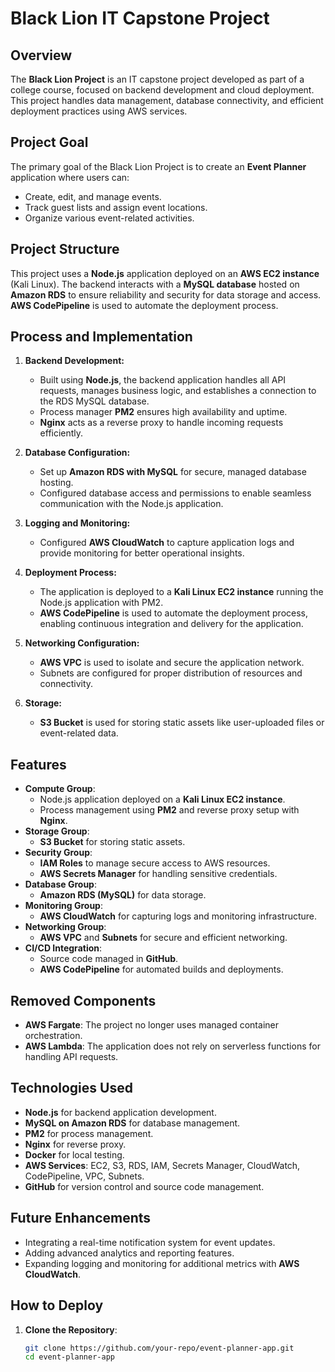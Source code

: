 # Black Lion IT Capstone Project

## Overview
The **Black Lion Project** is an IT capstone project developed as part of a college course, focused on backend development and cloud deployment. This project handles data management, database connectivity, and efficient deployment practices using AWS services.

## Project Goal
The primary goal of the Black Lion Project is to create an **Event Planner** application where users can:
- Create, edit, and manage events.
- Track guest lists and assign event locations.
- Organize various event-related activities.

## Project Structure
This project uses a **Node.js** application deployed on an **AWS EC2 instance** (Kali Linux). The backend interacts with a **MySQL database** hosted on **Amazon RDS** to ensure reliability and security for data storage and access. **AWS CodePipeline** is used to automate the deployment process.

## Process and Implementation

1. **Backend Development:**
   - Built using **Node.js**, the backend application handles all API requests, manages business logic, and establishes a connection to the RDS MySQL database.
   - Process manager **PM2** ensures high availability and uptime.
   - **Nginx** acts as a reverse proxy to handle incoming requests efficiently.

2. **Database Configuration:**
   - Set up **Amazon RDS with MySQL** for secure, managed database hosting.
   - Configured database access and permissions to enable seamless communication with the Node.js application.

3. **Logging and Monitoring:**
   - Configured **AWS CloudWatch** to capture application logs and provide monitoring for better operational insights.

4. **Deployment Process:**
   - The application is deployed to a **Kali Linux EC2 instance** running the Node.js application with PM2.
   - **AWS CodePipeline** is used to automate the deployment process, enabling continuous integration and delivery for the application.

5. **Networking Configuration:**
   - **AWS VPC** is used to isolate and secure the application network.
   - Subnets are configured for proper distribution of resources and connectivity.

6. **Storage:**
   - **S3 Bucket** is used for storing static assets like user-uploaded files or event-related data.

## Features
- **Compute Group**:
  - Node.js application deployed on a **Kali Linux EC2 instance**.
  - Process management using **PM2** and reverse proxy setup with **Nginx**.
- **Storage Group**:
  - **S3 Bucket** for storing static assets.
- **Security Group**:
  - **IAM Roles** to manage secure access to AWS resources.
  - **AWS Secrets Manager** for handling sensitive credentials.
- **Database Group**:
  - **Amazon RDS (MySQL)** for data storage.
- **Monitoring Group**:
  - **AWS CloudWatch** for capturing logs and monitoring infrastructure.
- **Networking Group**:
  - **AWS VPC** and **Subnets** for secure and efficient networking.
- **CI/CD Integration**:
  - Source code managed in **GitHub**.
  - **AWS CodePipeline** for automated builds and deployments.

## Removed Components
- **AWS Fargate**: The project no longer uses managed container orchestration.
- **AWS Lambda**: The application does not rely on serverless functions for handling API requests.

## Technologies Used
- **Node.js** for backend application development.
- **MySQL on Amazon RDS** for database management.
- **PM2** for process management.
- **Nginx** for reverse proxy.
- **Docker** for local testing.
- **AWS Services**: EC2, S3, RDS, IAM, Secrets Manager, CloudWatch, CodePipeline, VPC, Subnets.
- **GitHub** for version control and source code management.

## Future Enhancements
- Integrating a real-time notification system for event updates.
- Adding advanced analytics and reporting features.
- Expanding logging and monitoring for additional metrics with **AWS CloudWatch**.

## How to Deploy
1. **Clone the Repository**:
   ```bash
   git clone https://github.com/your-repo/event-planner-app.git
   cd event-planner-app
